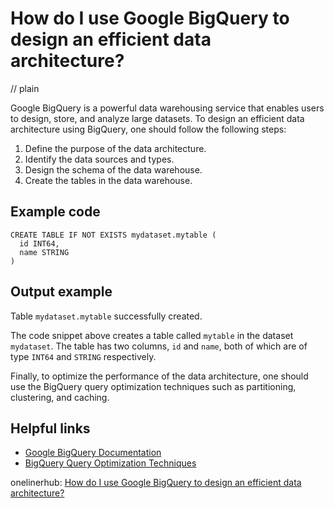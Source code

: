 # How do I use Google BigQuery to design an efficient data architecture?
// plain

Google BigQuery is a powerful data warehousing service that enables users to design, store, and analyze large datasets. To design an efficient data architecture using BigQuery, one should follow the following steps:

1. Define the purpose of the data architecture.
2. Identify the data sources and types.
3. Design the schema of the data warehouse.
4. Create the tables in the data warehouse.

## Example code

```
CREATE TABLE IF NOT EXISTS mydataset.mytable (
  id INT64,
  name STRING
)
```

## Output example

Table `mydataset.mytable` successfully created.

The code snippet above creates a table called `mytable` in the dataset `mydataset`. The table has two columns, `id` and `name`, both of which are of type `INT64` and `STRING` respectively.

Finally, to optimize the performance of the data architecture, one should use the BigQuery query optimization techniques such as partitioning, clustering, and caching.

## Helpful links
- [Google BigQuery Documentation](https://cloud.google.com/bigquery/docs/)
- [BigQuery Query Optimization Techniques](https://cloud.google.com/blog/products/data-analytics/query-optimization-in-bigquery)

onelinerhub: [How do I use Google BigQuery to design an efficient data architecture?](https://onelinerhub.com/google-big-query/how-do-i-use-google-bigquery-to-design-an-efficient-data-architecture)